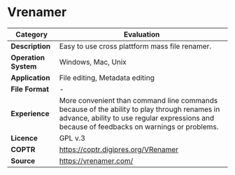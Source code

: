 # Vrenamer

| Category | Evaluation |
| --- | --- |
| **Description**  | Easy to use cross plattform mass file renamer. |
| **Operation System**  | Windows, Mac, Unix  |
| **Application**  | File editing, Metadata editing  |
| **File Format** | - |
| **Experience** | More convenient than command line commands because of the ability to play through renames in advance, ability to use regular expressions and because of feedbacks on warnings or problems. |
| **Licence** | GPL v.3 |
| **COPTR** | https://coptr.digipres.org/VRenamer |
| **Source** | https://vrenamer.com/ |
